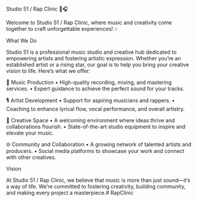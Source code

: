 Studio 51 / Rap Clinic 🎤🎧

Welcome to Studio 51 / Rap Clinic, where music and creativity come together to craft unforgettable experiences! 🎶

What We Do

Studio 51 is a professional music studio and creative hub dedicated to empowering artists and fostering artistic expression. Whether you’re an established artist or a rising star, our goal is to help you bring your creative vision to life. Here’s what we offer:

🎵 Music Production
	•	High-quality recording, mixing, and mastering services.
	•	Expert guidance to achieve the perfect sound for your tracks.

🎙️ Artist Development
	•	Support for aspiring musicians and rappers.
	•	Coaching to enhance lyrical flow, vocal performance, and overall artistry.

🏢 Creative Space
	•	A welcoming environment where ideas thrive and collaborations flourish.
	•	State-of-the-art studio equipment to inspire and elevate your music.

🌐 Community and Collaboration
	•	A growing network of talented artists and producers.
	•	Social media platforms to showcase your work and connect with other creatives.

Vision

At Studio 51 / Rap Clinic, we believe that music is more than just sound—it’s a way of life. We’re committed to fostering creativity, building community, and making every project a masterpiece.# RapClinic
